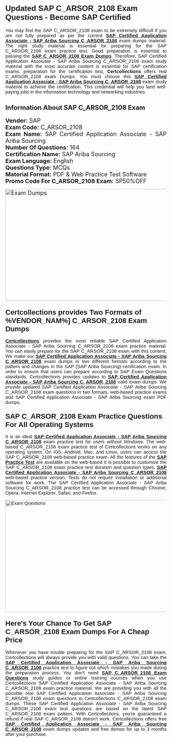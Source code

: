 <h1><span style="font-size:24px"><span style="font-family:Calibri,sans-serif"><strong>Updated SAP C_ARSOR_2108 Exam Questions - Become SAP Certified</strong></span></span></h1> <p style="text-align:justify"><span style="font-size:11pt"><span style="font-family:Calibri,sans-serif">You may find the SAP C_ARSOR_2108 exam to be extremely difficult if you are not fully prepared as per the current <u><strong>SAP Certified Application Associate - SAP Ariba Sourcing C_ARSOR_2108</strong></u> exam dumps material. The right study material is essential for preparing for the SAP C_ARSOR_2108 exam practice test. Good preparation is essential to passing the <a href="https://www.certcollections.com/c_arsor_2108-exam-questions"><u><strong>SAP C_ARSOR_2108 Exam Dumps</strong></u></a>. Therefore, SAP Certified Application Associate - SAP Ariba Sourcing C_ARSOR_2108 exam study material with the most accurate content is essential for SAP certification exams. preparation for the certification test, <strong>Certcollections</strong> offers real C_ARSOR_2108 exam Dumps. You must choose this <u><strong>SAP Certified Application Associate - SAP Ariba Sourcing C_ARSOR_2108</strong></u> exam study material to achieve the certification. This credential will help you land well-paying jobs in the information technology and networking industries.</span></span></p> <h2 style="text-align:justify"><strong><span style="font-size:20px">Information About SAP C_ARSOR_2108 Exam</span></strong></h2> <p style="text-align:justify"><span style="font-size:18px"><strong>Vender:</strong> SAP<br /> <strong>Exam Code:</strong> C_ARSOR_2108<br /> <strong>Exam Name:</strong> SAP Certified Application Associate - SAP Ariba Sourcing<br /> <strong>Number Of Questions:</strong> 164<br /> <strong>Certification Name:</strong> SAP Ariba Sourcing<br /> <strong>Exam Language:</strong> English<br /> <strong>Questions Type:</strong> MCQs<br /> <strong>Material Format:</strong> PDF & Web Practice Test Software<br /> <strong>Promo Code For C_ARSOR_2108 Exam:</strong> SP50%OFF</span></p> <p style="text-align:justify"><span style="font-size:18px"><a href="https://www.certcollections.com/c_arsor_2108-exam-questions" rel="no-follow"><img alt="Exam Dumps" src="https://www.certcollections.com/uploads/content/certcollections.jpg" style="height:350px; width:750px" /></a></span></p> <h3><span style="font-size:22px"><span style="font-family:Calibri,sans-serif"><strong>Certcollections provides Two Formats of %VENDOR_NAM%] C_ARSOR_2108 Exam Dumps</strong></span></span></h3> <p style="text-align:justify"><span style="font-size:11pt"><span style="font-family:Calibri,sans-serif"><a href="https://www.certcollections.com/"><u><strong>Certcollections</strong></u></a> provides the most reliable SAP Certified Application Associate - SAP Ariba Sourcing C_ARSOR_2108 exam practice material. You can easily prepare for the SAP C_ARSOR_2108 exam with this content. We make our <u><strong>SAP Certified Application Associate - SAP Ariba Sourcing C_ARSOR_2108</strong></u> exam dumps in two different formats according to the pattern and changes in the SAP (SAP Ariba Sourcing) certification exam. In order to ensure that users can prepare according to SAP Exam Questions standards, Certcollections provides updates to <u><strong>SAP Certified Application Associate - SAP Ariba Sourcing C_ARSOR_2108</strong></u> valid exam dumps. We provide updated SAP Certified Application Associate - SAP Ariba Sourcing C_ARSOR_2108 exam questions in two formats, web-based practice exams and SAP Certified Application Associate - SAP Ariba Sourcing exam PDF dumps.</span></span></p> <h3><span style="font-size:22px"><span style="font-family:Calibri,sans-serif"><strong>SAP C_ARSOR_2108 Exam Practice Questions For All Operating Systems</strong></span></span></h3> <p style="text-align:justify"><span style="font-size:11pt"><span style="font-family:Calibri,sans-serif">It is an ideal <u><strong>SAP Certified Application Associate - SAP Ariba Sourcing C_ARSOR_2108</strong></u> exam practice test for users without Windows. The web-based C_ARSOR_2108 exam practice test of Certcollections works on any operating system. On iOS, Android, Mac, and Linux, users can access the SAP C_ARSOR_2108 web-based practice exam. All the features of the <a href="https://www.certcollections.com/sap-exam-dumps"><u><strong>SAP Practice Test</strong></u></a> are available on the web-based It is possible to customize the SAP C_ARSOR_2108 exam practice test duration and question types. <u><strong>SAP Certified Application Associate - SAP Ariba Sourcing C_ARSOR_2108</strong></u> web-based practice version. Tests do not require installation or additional software for work. The SAP Certified Application Associate - SAP Ariba Sourcing C_ARSOR_2108 practice test can be accessed through Chrome, Opera, Internet Explorer, Safari, and Firefox.</span></span></p> <p style="text-align:justify"><span style="font-size:11pt"><span style="font-family:Calibri,sans-serif"><a href="https://www.certcollections.com/c_arsor_2108-exam-questions" rel="no-follow"><img alt="Exam Questions" src="https://www.certcollections.com/uploads/content/55597321.jpg" style="height:350px; width:750px" /></a></span></span></p> <h3><span style="font-size:22px"><span style="font-family:Calibri,sans-serif"><strong>Here's Your Chance To Get SAP C_ARSOR_2108 Exam Dumps For A Cheap Price</strong></span></span></h3> <p style="text-align:justify"><span style="font-size:11pt"><span style="font-family:Calibri,sans-serif">Whenever you have trouble preparing for the SAP C_ARSOR_2108 exam, Certcollections will always provide you with valid questions. You can take the <u><strong>SAP Certified Application Associate - SAP Ariba Sourcing C_ARSOR_2108</strong></u> practice test to figure out which mistakes you made during the preparation process. You don't need <a href="https://www.certcollections.com/c_arsor_2108-exam-questions"><u><strong>SAP C_ARSOR_2108 Exam Questions</strong></u></a> study guides or online training courses when you use Certcollections SAP Certified Application Associate - SAP Ariba Sourcing C_ARSOR_2108 exam practice material. We are providing you with all the possible real SAP Certified Application Associate - SAP Ariba Sourcing C_ARSOR_2108 exam questions in Certcollections C_ARSOR_2108 exam dumps. These SAP Certified Application Associate - SAP Ariba Sourcing C_ARSOR_2108 exam test questions are based on the latest SAP C_ARSOR_2108 exam pattern. With Certcollections, you're guaranteed a refund if real SAP C_ARSOR_2108 doesn't work. Certcollections offers free <u><strong>SAP Certified Application Associate - SAP Ariba Sourcing C_ARSOR_2108</strong></u> exam dumps updates and free demos for up to 3 months after your purchase.</span></span></p>
